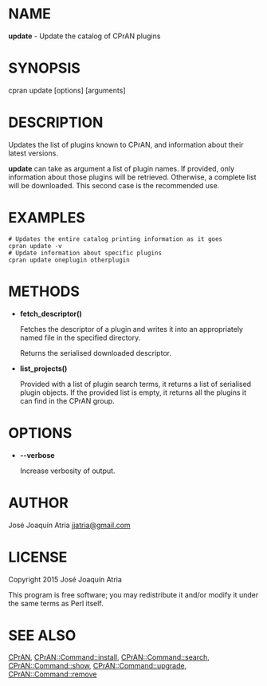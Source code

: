 # NAME

**update** - Update the catalog of CPrAN plugins

# SYNOPSIS

cpran update \[options\] \[arguments\]

# DESCRIPTION

Updates the list of plugins known to CPrAN, and information about their latest
versions.

**update** can take as argument a list of plugin names. If provided, only
information about those plugins will be retrieved. Otherwise, a complete list
will be downloaded. This second case is the recommended use.

# EXAMPLES

    # Updates the entire catalog printing information as it goes
    cpran update -v
    # Update information about specific plugins
    cpran update oneplugin otherplugin

# METHODS

- **fetch\_descriptor()**

    Fetches the descriptor of a plugin and writes it into an appropriately named
    file in the specified directory.

    Returns the serialised downloaded descriptor.

- **list\_projects()**

    Provided with a list of plugin search terms, it returns a list of serialised
    plugin objects. If the provided list is empty, it returns all the plugins it
    can find in the CPrAN group.

# OPTIONS

- **--verbose**

    Increase verbosity of output.

# AUTHOR

José Joaquín Atria <jjatria@gmail.com>

# LICENSE

Copyright 2015 José Joaquín Atria

This program is free software; you may redistribute it and/or modify it under
the same terms as Perl itself.

# SEE ALSO

[CPrAN](cpran),
[CPrAN::Command::install](install),
[CPrAN::Command::search](search),
[CPrAN::Command::show](show),
[CPrAN::Command::upgrade](upgrade),
[CPrAN::Command::remove](remove)
